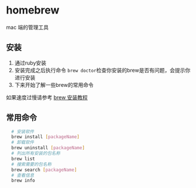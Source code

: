 # homebrew

mac 端的管理工具

## 安装

1. 通过ruby安装
2. 安装完成之后执行命令 `brew doctor`检查你安装的brew是否有问题，会提示你进行安装
3. 下来开始了解一些brew的常用命令

如果速度过慢请参考 [brew 安装教程](https://blog.csdn.net/WizardtoH/article/details/104744008)

## 常用命令

```bash
  # 安装软件
  brew install [packageName]
  # 卸载软件
  brew uninstall [packageName]
  # 列出所有安装的包名称
  brew list
  # 搜索需要的包名称
  brew search [packageName]
  # 查看信息
  brew info
```
